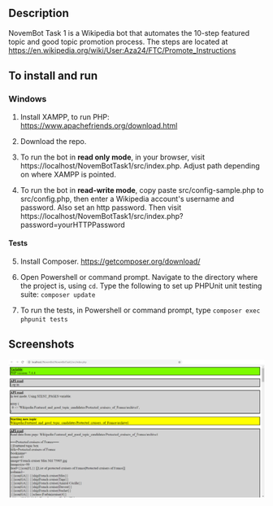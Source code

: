 ## Description

NovemBot Task 1 is a Wikipedia bot that automates the 10-step featured topic and good topic promotion process. The steps are located at https://en.wikipedia.org/wiki/User:Aza24/FTC/Promote_Instructions

## To install and run

### Windows

1) Install XAMPP, to run PHP: https://www.apachefriends.org/download.html

2) Download the repo.

3) To run the bot in **read only mode**, in your browser, visit https://localhost/NovemBotTask1/src/index.php. Adjust path depending on where XAMPP is pointed.

4) To run the bot in **read-write mode**, copy paste src/config-sample.php to src/config.php, then enter a Wikipedia account's username and password. Also set an http password. Then visit https://localhost/NovemBotTask1/src/index.php?password=yourHTTPPassword

#### Tests

5) Install Composer. https://getcomposer.org/download/

6) Open Powershell or command prompt. Navigate to the directory where the project is, using `cd`. Type the following to set up PHPUnit unit testing suite: `composer update`

7) To run the tests, in Powershell or command prompt, type `composer exec phpunit tests`

## Screenshots

![](screenshot.png)